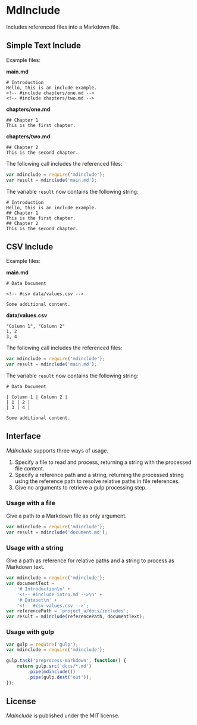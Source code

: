 # MdInclude

Includes referenced files into a Markdown file.

## Simple Text Include

Example files:

**main.md**

```
# Introduction
Hello, this is an include example.
<!-- #include chapters/one.md -->
<!-- #include chapters/two.md -->
```

**chapters/one.md**

```
## Chapter 1
This is the first chapter.
```

**chapters/two.md**

```
## Chapter 2
This is the second chapter.
```

The following call includes the referenced files:

``` js
var mdinclude = require('mdinclude');
var result = mdinclude('main.md');
```

The variable `result` now contains the following string:

```
# Introduction
Hello, this is an include example.
## Chapter 1
This is the first chapter.
## Chapter 2
This is the second chapter.
```

## CSV Include

Example files:

**main.md**

```
# Data Document

<!-- #csv data/values.csv -->

Some additional content.
```

**data/values.csv**

```
"Column 1", "Column 2"
1, 2
3, 4
```

The following call includes the referenced files:

``` js
var mdinclude = require('mdinclude');
var result = mdinclude('main.md');
```

The variable `result` now contains the following string:

```
# Data Document

| Column 1 | Column 2 |
| 1 | 2 |
| 3 | 4 |

Some additional content.
```

## Interface

_MdInclude_ supports three ways of usage.

1. Specify a file to read and process, returning a string 
   with the processed file content.
2. Specify a reference path and a string, returning the processed string 
   using the reference path to resolve relative paths in file references.
3. Give no arguments to retrieve a gulp processing step.

### Usage with a file

Give a path to a Markdown file as only argument.

``` js
var mdinclude = require('mdinclude');
var result = mdinclude('document.md');
```

### Usage with a string

Give a path as reference for relative paths and a string 
to process as Markdown text.

``` js
var mdinclude = require('mdinclude');
var documentText = 
	'# Introduction\n' +
	'<!-- #include intro.md -->\n' +
	'# Dataset\n' +
	'<!-- #csv values.csv -->';
var referencePath = 'project_a/docs/includes';
var result = mdinclude(referencePath, documentText);
```

### Usage with gulp

``` js
var gulp = require('gulp');
var mdinclude = require('mdinclude');

gulp.task('preprocess-markdown', function() {
	return gulp.src('docs/*.md')
		.pipe(mdinclude())
		.pipe(gulp.dest('out'));
});
```

## License

_MdInclude_ is published under the MIT license.

